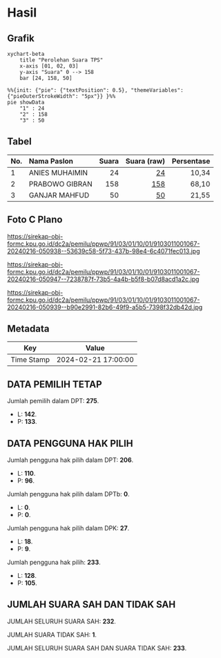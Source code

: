 # Hasil

## Grafik

```mermaid
xychart-beta
    title "Perolehan Suara TPS"
    x-axis [01, 02, 03]
    y-axis "Suara" 0 --> 158
    bar [24, 158, 50]
```

```mermaid
%%{init: {"pie": {"textPosition": 0.5}, "themeVariables": {"pieOuterStrokeWidth": "5px"}} }%%
pie showData
    "1" : 24
    "2" : 158
    "3" : 50
```

## Tabel

| No. | Nama Paslon    | Suara | Suara (raw) | Persentase |
|:--- |:-------------- | -----:| -----------:| ----------:|
| 1   | ANIES MUHAIMIN | 24    | [24][p-1]   | 10,34      |
| 2   | PRABOWO GIBRAN | 158   | [158][p-2]  | 68,10      |
| 3   | GANJAR MAHFUD  | 50    | [50][p-3]   | 21,55      |


[p-1]: https://github.com/gigit-pemilu/pemilu-2024-91-papua/blob/main/pilpres/hitung-suara/sub/91-papua/sub/03-jayapura/sub/01-sentani/sub/1001-sentani-kota/sub/067-tps/sub/paslon-1.txt
[p-2]: https://github.com/gigit-pemilu/pemilu-2024-91-papua/blob/main/pilpres/hitung-suara/sub/91-papua/sub/03-jayapura/sub/01-sentani/sub/1001-sentani-kota/sub/067-tps/sub/paslon-2.txt
[p-3]: https://github.com/gigit-pemilu/pemilu-2024-91-papua/blob/main/pilpres/hitung-suara/sub/91-papua/sub/03-jayapura/sub/01-sentani/sub/1001-sentani-kota/sub/067-tps/sub/paslon-3.txt

## Foto C Plano

https://sirekap-obj-formc.kpu.go.id/dc2a/pemilu/ppwp/91/03/01/10/01/9103011001067-20240216-050938--53639c58-5f73-437b-98e4-6c4071fec013.jpg

https://sirekap-obj-formc.kpu.go.id/dc2a/pemilu/ppwp/91/03/01/10/01/9103011001067-20240216-050947--7238787f-73b5-4a4b-b5f8-b07d8acd1a2c.jpg

https://sirekap-obj-formc.kpu.go.id/dc2a/pemilu/ppwp/91/03/01/10/01/9103011001067-20240216-050939--b90e2991-82b6-49f9-a5b5-7398f32db42d.jpg


## Metadata

| Key        | Value               |
| ---------- | ------------------- |
| Time Stamp | 2024-02-21 17:00:00 |


## DATA PEMILIH TETAP

Jumlah pemilih dalam DPT: **275**.
 * L: **142**.
 * P: **133**.

## DATA PENGGUNA HAK PILIH

Jumlah pengguna hak pilih dalam DPT: **206**.
 * L: **110**.
 * P: **96**.

Jumlah pengguna hak pilih dalam DPTb: **0**.
 * L: **0**.
 * P: **0**.

Jumlah pengguna hak pilih dalam DPK: **27**.
 * L: **18**.
 * P: **9**.

Jumlah pengguna hak pilih: **233**.
 * L: **128**.
 * P: **105**.

## JUMLAH SUARA SAH DAN TIDAK SAH

JUMLAH SELURUH SUARA SAH: **232**.

JUMLAH SUARA TIDAK SAH: **1**.

JUMLAH SELURUH SUARA SAH DAN SUARA TIDAK SAH: **233**.


